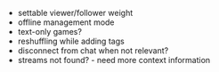 - settable viewer/follower weight
- offline management mode
- text-only games?
- reshuffling while adding tags
- disconnect from chat when not relevant?
- streams not found? - need more context information
